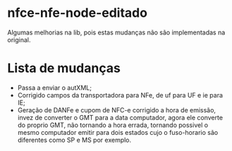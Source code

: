# nfce-nfe-node-editado
Algumas melhorias na lib, pois estas mudanças não são implementadas na original.

# Lista de mudanças
- Passa a enviar o autXML;
- Corrigido campos da transportadora para NFe, de uf para UF e ie para IE;
- Geração de DANFe e cupom de NFC-e corrigido a hora de emissão, invez de converter o GMT para a data computador, agora ele converte do proprio GMT, não tornando a hora errada, tornando possivel o mesmo computador emitir para dois estados cujo o fuso-horario são diferentes como SP e MS por exemplo.
